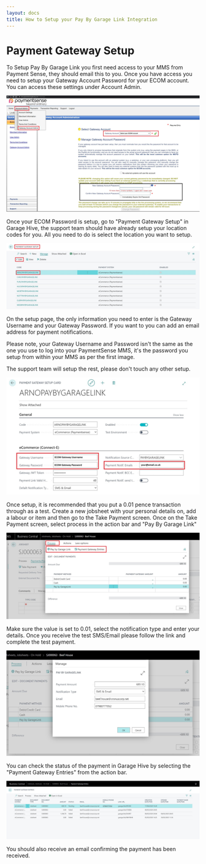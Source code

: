 ```yaml
---
layout: docs
title: How to Setup your Pay By Garage Link Integration
---
```

# Payment Gateway Setup

To Setup Pay By Garage Link you first need access to your MMS from Payment Sense, they should email this to you. Once you have access you need to setup your Gateway Account Password for your ECOM account. You can access these settings under Account Admin. 

![](media/paybygaragelink-mms.jpg)

Once your ECOM Password is setup, go to "Payment Gateway Setup" in Garage Hive, the support team should have already setup your location codes for you. All you need to do is select the location you want to setup. 

![](media/paybygaragelink-setup.jpg)

On the setup page, the only information you need to enter is the Gateway Username and your Gateway Password. If you want to you can add an email address for payment notifications. 

Please note, your Gateway Username and Password isn't the same as the one you use to log into your PaymentSense MMS, it's the password you setup from within your MMS as per the first image. 

The support team will setup the rest, please don't touch any other setup. 

![](media/paybygaragelink-card.jpg)

Once setup, it is recommended that you put a 0.01 pence transaction through as a test. Create a new jobsheet with your personal details on, add a labour or item and then go to the Take Payment screen. Once on the Take Payment screen, select process in the action bar and "Pay By Garage Link"

![](media/paybygaragelink-takepayment.jpg)

Make sure the value is set to 0.01, select the notification type and enter your details. Once you receive the test SMS/Email please follow the link and complete the test payment. 

![](media/paybygaragelink-paymentwindow.jpg)

You can check the status of the payment in Garage Hive by selecting the "Payment Gateway Entries" from the action bar. 

![](media/paybygaragelink-gateway-entries.jpg)

You should also receive an email confirming the payment has been received. 





